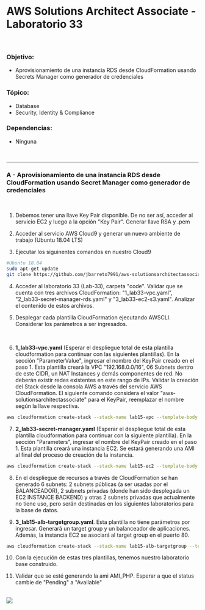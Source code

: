 # AWS Solutions Architect Associate - Laboratorio 33

<br>

### Objetivo: 
* Aprovisionamiento de una instancia RDS desde CloudFormation usando Secrets Manager como generador de credenciales

### Tópico:
* Database
* Security, Identity & Compliance

### Dependencias:
* Ninguna

<br>


---

### A - Aprovisionamiento de una instancia RDS desde CloudFormation usando Secret Manager como generador de credenciales

<br>

1. Debemos tener una llave Key Pair disponible. De no ser así, acceder al servicio EC2 y luego a la opción "Key Pair". Generar llave RSA y .pem 

2. Acceder al servicio AWS Cloud9 y generar un nuevo ambiente de trabajo (Ubuntu 18.04 LTS)

3. Ejecutar los siguinentes comandos en nuestro Cloud9

```bash
#Ubuntu 18.04
sudo apt-get update
git clone https://github.com/jbarreto7991/aws-solutionsarchitectassociate.git
```

4. Acceder al laboratorio 33 (Lab-33), carpeta "code". Validar que se cuenta con tres archivos CloudFormation: "1_lab33-vpc.yaml", "2_lab33-secret-manager-rds.yaml" y "3_lab33-ec2-s3.yaml". Analizar el contenido de estos archivos.

5. Desplegar cada plantilla CloudFormation ejecutando AWSCLI. Considerar los parámetros a ser ingresados.

    <br>
6. **1_lab33-vpc.yaml** (Esperar el despliegue total de esta plantilla cloudformation para continuar con las siguientes plantillas). En la sección "ParameterValue", ingresar el nombre del KeyPair creado en el paso 1. Esta plantilla creará la VPC "192.168.0.0/16", 06 Subnets dentro de este CIDR, un NAT Instances y demás componentes de red. No deberán existir redes existentes en este rango de IPs. Validar la creación del Stack desde la consola AWS a través del servicio AWS CloudFormation. El siguiente comando considera el valor "aws-solutionsarchitectassociate" para el KeyPair, reemplazar el nombre según la llave respectiva.

```bash
aws cloudformation create-stack --stack-name lab15-vpc --template-body file://~/environment/aws-solutionsarchitectassociate/Lab-33/code/1_lab33-vpc.yaml --parameters ParameterKey=KeyPair,ParameterValue="aws-solutionsarchitectassociate" --capabilities CAPABILITY_IAM
```

7. **2_lab33-secret-manager.yaml** (Esperar el despliegue total de esta plantilla cloudformation para continuar con la siguiente plantilla). En la sección "Parameters", ingresar el nombre del KeyPair creado en el paso 1. Esta plantilla creará una instancia EC2. Se estará generando una AMI al final del proceso de creación de la instancia.

```bash
aws cloudformation create-stack --stack-name lab15-ec2 --template-body file://~/environment/aws-solutionsarchitectassociate/Lab-33/code/2_lab33-secret-manager-rds.yaml --parameters ParameterKey=KeyPair,ParameterValue="aws-solutionsarchitectassociate" --capabilities CAPABILITY_IAM
```

8. En el despliegue de recursos a través de CloudFormation se han generado 6 subnets: 2 subnets públicas (a ser usadas por el BALANCEADOR), 2 subnets privadas (donde han sido desplegada un EC2 INSTANCE BACKEND) y otras 2 subnets privadas que actualmente no tiene uso, pero serán destinadas en los siguientes laboratorios para la base de datos.


9. **3_lab15-alb-targetgroup.yaml**. Esta plantilla no tiene parámetros por ingresar. Generará un target group y un balanceador de aplicaciones. Además, la instancia EC2 se asociará al target group en el puerto 80.

```bash
aws cloudformation create-stack --stack-name lab15-alb-targetgroup --template-body file://~/environment/aws-solutionsarchitectassociate/Lab-15/code/3_lab15-alb-targetgroup.yaml
```

10. Con la ejecución de estas tres plantillas, tenemos nuestro laboratorio base construido.

11. Validar que se esté generando la ami AMI_PHP. Esperar a que el status cambie de "Pending" a "Available"

<br>

<img src="images/Lab15_01.jpg">

<br>